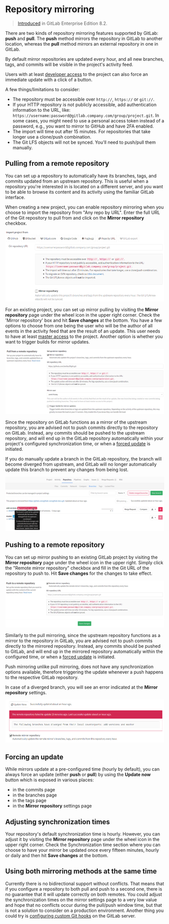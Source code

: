 # Repository mirroring

>[Introduced][ee-51] in GitLab Enterprise Edition 8.2.

There are two kinds of repository mirroring features supported by GitLab:
**push** and **pull**. The **push** method mirrors the repository in GitLab
to another location, whereas the **pull** method mirrors an external repository
in one in GitLab.

By default mirror repositories are updated every hour, and all new branches, tags, and
commits will be visible in the project's activity feed.

Users with at least [developer access][perms] to the project can also force an
immediate update with a click of a button.

A few things/limitations to consider:

- The repository must be accessible over `http://`, `https://` or `git://`.
- If your HTTP repository is not publicly accessible, add authentication
  information to the URL, like: `https://username:password@gitlab.company.com/group/project.git`.
  In some cases, you might need to use a personal access token instead of a
  password, e.g., you want to mirror to GitHub and have 2FA enabled.
- The import will time out after 15 minutes. For repositories that take longer
  use a clone/push combination.
- The Git LFS objects will not be synced. You'll need to push/pull them
  manually.

## Pulling from a remote repository

You can set up a repository to automatically have its branches, tags, and commits
updated from an upstream repository. This is useful when a repository you're
interested in is located on a different server, and you want to be able to
browse its content and its activity using the familiar GitLab interface.

When creating a new project, you can enable repository mirroring when you choose
to import the repository from "Any repo by URL". Enter the full URL of the Git
repository to pull from and click on the **Mirror repository** checkbox.

![New project](repository_mirroring/repository_mirroring_new_project.png)

For an existing project, you can set up mirror pulling by visiting the
**Mirror repository** page under the wheel icon in the upper right corner.
Check the 'Mirror repository' box and hit **Save changes** at the bottom.
You have a few options to choose from one being the user who will be the author
of all events in the activity feed that are the result of an update. This user
needs to have at least [master access][perms] to the project. Another option is
whether you want to trigger builds for mirror updates.

![Pull settings](repository_mirroring/repository_mirroring_pull_settings.png)

Since the repository on GitLab functions as a mirror of the upstream repository,
you are advised not to push commits directly to the repository on GitLab.
Instead, any commits should be pushed to the upstream repository, and will end
up in the GitLab repository automatically within your project's configured
synchronization time, or when a [forced update](#forcing-an-update) is initiated.

If you do manually update a branch in the GitLab repository, the branch will
become diverged from upstream, and GitLab will no longer automatically update
this branch to prevent any changes from being lost.

![Diverged branch](repository_mirroring/repository_mirroring_diverged_branch.png)

## Pushing to a remote repository

You can set up mirror pushing to an existing GitLab project by visiting the
**Mirror repository** page under the wheel icon in the upper right. Simply
click the "Remote mirror repository" checkbox and fill in the Git URL of the
repository to push to. Hit **Save changes** for the changes to take effect.

![Push settings](repository_mirroring/repository_mirroring_push_settings.png)

Similarly to the pull mirroring, since the upstream repository functions as a
mirror to the repository in GitLab, you are advised not to push commits directly
to the mirrored repository. Instead, any commits should be pushed to GitLab,
and will end up in the mirrored repository automatically within the configured time,
or when a [forced update](#forcing-an-update) is initiated.

Push mirroring unlike pull mirroring, does not have any synchronization options available,
therefore triggering the update whenever a push happens to the respective GitLab repository.

In case of a diverged branch, you will see an error indicated at the
**Mirror repository** settings.

![Diverged branch](repository_mirroring/repository_mirroring_diverged_branch_push.png)

## Forcing an update

While mirrors update at a pre-configured time (hourly by default), you can always force an update (either **push** or
**pull**) by using the **Update now** button which is exposed in various places:

- in the commits page
- in the branches page
- in the tags page
- in the **Mirror repository** settings page

## Adjusting synchronization times

Your repository's default synchronization time is hourly.
However, you can adjust it by visiting the **Mirror repository** page
under the wheel icon in the upper right corner.
Check the Synchronization time section where you can choose to have your mirror
be updated once every fifteen minutes, hourly or daily and then hit **Save changes**
at the bottom.

## Using both mirroring methods at the same time

Currently there is no bidirectional support without conflicts. That means that
if you configure a repository to both pull and push to a second one, there is
no guarantee that it will update correctly on both remotes. You could
adjust the synchronization times on the mirror settings page
to a very low value and hope that no conflicts occur during
the pull/push window time, but that is not a solution to consider on a
production environment. Another thing you could try is [configuring custom Git hooks][hooks] on the GitLab server.


[ee-51]: https://gitlab.com/gitlab-org/gitlab-ee/merge_requests/51
[perms]: ../user/permissions.md
[hooks]: https://docs.gitlab.com/ee/administration/custom_hooks.html
